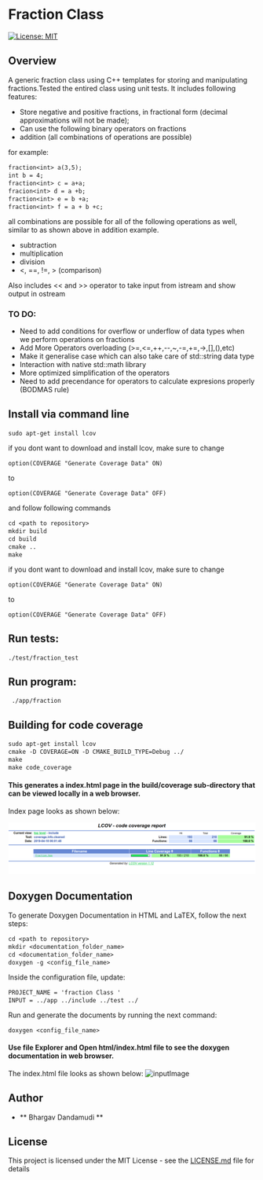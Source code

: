# Fraction Class
[![License: MIT](https://img.shields.io/badge/License-MIT-yellow.svg)](https://opensource.org/licenses/MIT)

## Overview 
A generic fraction class using C++ templates for storing and manipulating 
fractions.Tested the entired class using unit tests.
It includes following features:
- Store negative and positive fractions, in fractional form (decimal approximations will not be made);
- Can use the following binary operators on fractions
-   addition (all combinations of operations are possible)

for example:
```
fraction<int> a(3,5);
int b = 4;
fraction<int> c = a+a;
fracion<int> d = a +b;
fraction<int> e = b +a;
fraction<int> f = a + b +c;
```
all combinations are possible for all of the following operations as well, similar
to as shown above in addition example.
-   subtraction 
-   multiplication 
-   division
-   <, ==, !=, > (comparison)   

Also includes << and >> operator to take input from istream and show output in
ostream

### TO DO:
- Need to add conditions for overflow or underflow of data types when we
  perform operations on fractions
- Add More Operators overloading (>=,<=,++,--,~,-=,+=,->,[],(),etc)
- Make it generalise case which can also take care of std::string data type
- Interaction with native std::math library
- More optimized simplification of the operators
- Need to add precendance for operators to calculate expresions properly (BODMAS rule)


## Install via command line 

```
sudo apt-get install lcov
```
if you dont want to download and install lcov, make sure to change 
```
option(COVERAGE "Generate Coverage Data" ON)
```
to
```
option(COVERAGE "Generate Coverage Data" OFF)
```
and follow following commands 
```
cd <path to repository>
mkdir build
cd build
cmake ..
make
```
if you dont want to download and install lcov, make sure to change 
```
option(COVERAGE "Generate Coverage Data" ON)
```
to
```
option(COVERAGE "Generate Coverage Data" OFF)
```

## Run tests:
```
./test/fraction_test
```
## Run program:
```
 ./app/fraction 
```
## Building for code coverage 
```
sudo apt-get install lcov
cmake -D COVERAGE=ON -D CMAKE_BUILD_TYPE=Debug ../
make
make code_coverage
```
#### This generates a index.html page in the build/coverage sub-directory that can be viewed locally in a web browser.
Index page looks as shown below:

![inputImage](https://github.com/bhargav-umd/FractionClass/blob/master/images/lcov_coverage)
## Doxygen Documentation
To generate Doxygen Documentation in HTML and LaTEX, follow the next steps:
```
cd <path to repository>
mkdir <documentation_folder_name>
cd <documentation_folder_name>
doxygen -g <config_file_name>
```
Inside the configuration file, update:
```
PROJECT_NAME = 'fraction Class '
INPUT = ../app ../include ../test ../
```
Run and generate the documents by running the next command:
```
doxygen <config_file_name>
`````````
#### Use file Explorer and Open html/index.html file to see the doxygen documentation in web browser.
The index.html file looks as shown below:
![inputImage](https://github.com/bhargav-umd/FractionClass/blob/master/images/doxy_files)
## Author
* ** Bhargav Dandamudi **

## License

This project is licensed under the MIT License - see the [LICENSE.md](LICENSE.md) file for details
